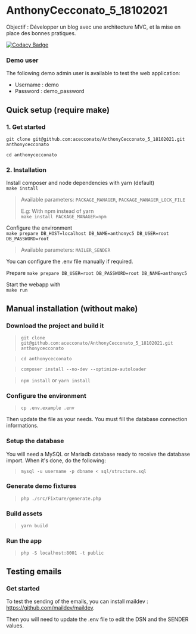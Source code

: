 # AnthonyCecconato_5_18102021

Objectif : Développer un blog avec une architecture MVC, et la mise en place des bonnes pratiques.

[![Codacy Badge](https://app.codacy.com/project/badge/Grade/7b11d8126b1e49b5976118ad7abb5bae)](https://www.codacy.com/gh/acecconato/AnthonyCecconato_5_18102021/dashboard?utm_source=github.com&amp;utm_medium=referral&amp;utm_content=acecconato/AnthonyCecconato_5_18102021&amp;utm_campaign=Badge_Grade)

### Demo user
The following demo admin user is available to test the web application:
- Username : demo
- Password : demo_password

## Quick setup (require make)


### 1. Get started

`git clone git@github.com:acecconato/AnthonyCecconato_5_18102021.git anthonycecconato`

`cd anthonycecconato`

### 2. Installation

Install composer and node dependencies with yarn (default)  
`make install`

> Available parameters: `PACKAGE_MANAGER`, `PACKAGE_MANAGER_LOCK_FILE`
>
> E.g: With npm instead of yarn  
> `make install PACKAGE_MANAGER=npm`

Configure the environment  
`make prepare DB_HOST=localhost DB_NAME=anthonyc5 DB_USER=root DB_PASSWORD=root`

> Available parameters: `MAILER_SENDER`

You can configure the .env file manually if required.

Prepare
`make prepare DB_USER=root DB_PASSWORD=root DB_NAME=anthonyc5`

Start the webapp with  
`make run`


## Manual installation (without make)


### Download the project and build it

> `git clone git@github.com:acecconato/AnthonyCecconato_5_18102021.git anthonycecconato`

> `cd anthonycecconato`

> `composer install --no-dev --optimize-autoloader`

> `npm install` or `yarn install`
> 

### Configure the environment

> `cp .env.example .env`

Then update the file as your needs. You must fill the database connection informations.


### Setup the database

You will need a MySQL or Mariadb database ready to receive the database import. When it's done, do the following:

> `mysql -u username -p dbname < sql/structure.sql`

### Generate demo fixtures

> `php ./src/Fixture/generate.php`

### Build assets

> `yarn build`

### Run the app

> `php -S localhost:8001 -t public`

## Testing emails

### Get started

To test the sending of the emails, you can install maildev : https://github.com/maildev/maildev.

Then you will need to update the .env file to edit the DSN and the SENDER values.
